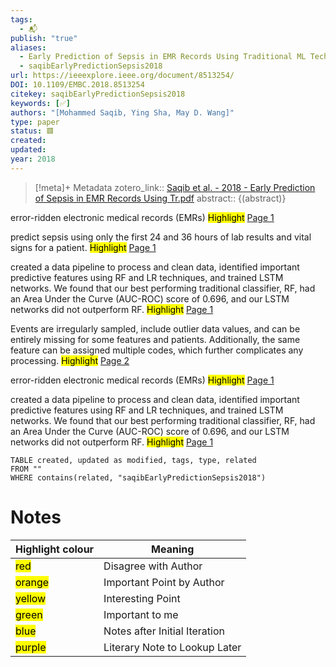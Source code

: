 ```yaml
---
tags:
  - 📬
publish: "true"
aliases:
  - Early Prediction of Sepsis in EMR Records Using Traditional ML Techniques and Deep Learning LSTM Networks
  - saqibEarlyPredictionSepsis2018
url: https://ieeexplore.ieee.org/document/8513254/
DOI: 10.1109/EMBC.2018.8513254
citekey: saqibEarlyPredictionSepsis2018
keywords: [✅]
authors: "[Mohammed Saqib, Ying Sha, May D. Wang]"
type: paper
status: 🟥
created: 
updated:
year: 2018
---
```




> [!meta]+ Metadata
> zotero_link:: [Saqib et al. - 2018 - Early Prediction of Sepsis in EMR Records Using Tr.pdf](zotero://select/library/items/UKANDU36)
> abstract:: {(abstract)}


error-ridden electronic medical records (EMRs) 
	<mark class="hltr-orange" >Highlight</mark> [Page 1](zotero://open-pdf/library/items/?page=1&annotation=4F4AUC45)

predict sepsis using only the first 24 and 36 hours of lab results and vital signs for a patient. 
	<mark class="hltr-yellow" >Highlight</mark> [Page 1](zotero://open-pdf/library/items/?page=1&annotation=U3UYJ8BT)

created a data pipeline to process and clean data, identified important predictive features using RF and LR techniques, and trained LSTM networks. We found that our best performing traditional classifier, RF, had an Area Under the Curve (AUC-ROC) score of 0.696, and our LSTM networks did not outperform RF. 
	<mark class="hltr-orange" >Highlight</mark> [Page 1](zotero://open-pdf/library/items/?page=1&annotation=IZL5FGIF)

Events are irregularly sampled, include outlier data values, and can be entirely missing for some features and patients. Additionally, the same feature can be assigned multiple codes, which further complicates any processing. 
	<mark class="hltr-red" >Highlight</mark> [Page 2](zotero://open-pdf/library/items/?page=2&annotation=NZIF3WZA)

error-ridden electronic medical records (EMRs) 
	<mark class="hltr-orange" >Highlight</mark> [Page 1](zotero://open-pdf/library/items/?page=1&annotation=highlight-p1x53y527)

created a data pipeline to process and clean data, identified important predictive features using RF and LR techniques, and trained LSTM networks. We found that our best performing traditional classifier, RF, had an Area Under the Curve (AUC-ROC) score of 0.696, and our LSTM networks did not outperform RF. 
	<mark class="hltr-orange" >Highlight</mark> [Page 1](zotero://open-pdf/library/items/?page=1&annotation=highlight-p1x53y393)

```dataview
TABLE created, updated as modified, tags, type, related
FROM ""
WHERE contains(related, "saqibEarlyPredictionSepsis2018")
```


# Notes

| Highlight colour | Meaning |
|-----|----|
|<mark class="hltr-red">red</mark> | Disagree with Author |
|<mark class="hltr-orange">orange</mark> | Important Point by Author |
|<mark class="hltr-yellow">yellow</mark> | Interesting Point |
|<mark class="hltr-green">green</mark> | Important to me |
|<mark class="hltr-blue">blue</mark> | Notes after Initial Iteration |
|<mark class="hltr-purple">purple</mark> | Literary Note to Lookup Later |